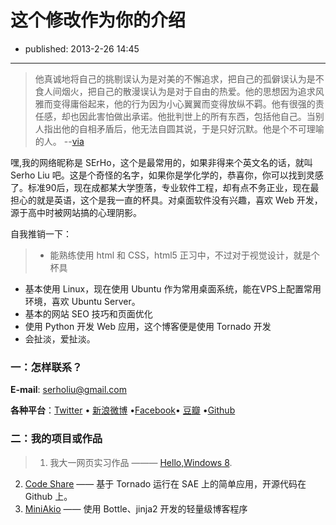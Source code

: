 # 这个修改作为你的介绍

- published: 2013-2-26 14:45

----------------------

>他真诚地将自己的挑剔误认为是对美的不懈追求，把自己的孤僻误认为是不食人间烟火，把自己的散漫误认为是对于自由的热爱。他的思想因为追求风雅而变得庸俗起来，他的行为因为小心翼翼而变得放纵不羁。他有很强的责任感，却也因此害怕做出承诺。他批判世上的所有东西，包括他自己。当别人指出他的自相矛盾后，他无法自圆其说，于是只好沉默。他是个不可理喻的人。 --[via](http://blog.chengyichao.info/onesuper)

嘿,我的网络昵称是 SErHo，这个是最常用的，如果非得来个英文名的话，就叫 Serho Liu 吧。这是个奇怪的名字，如果你是学化学的，恭喜你，你可以找到灵感了。标准90后，现在成都某大学堕落，专业软件工程，却有点不务正业，现在最担心的就是英语，这个是我一直的杯具。对桌面软件没有兴趣，喜欢 Web 开发，源于高中时被网站搞的心理阴影。


自我推销一下：
>+ 能熟练使用 html 和 CSS，html5 正习中，不过对于视觉设计，就是个杯具
+ 基本使用 Linux，现在使用 Ubuntu 作为常用桌面系统，能在VPS上配置常用环境，喜欢 Ubuntu Server。
+ 基本的网站 SEO 技巧和页面优化
+ 使用 Python 开发 Web 应用，这个博客便是使用 Tornado 开发
+ 会扯淡，爱扯淡。

### 一：怎样联系？

__E-mail__: <serholiu@gmail.com>  

__各种平台__：[Twitter][1] • [新浪微博][2] •[Facebook][3]•  [豆瓣][4] •[Github][5]

### 二：我的项目或作品

> 1. 我大一网页实习作品 ——— [Hello,Windows 8][6].
2. [Code Share][7] —— 基于 Tornado 运行在 SAE 上的简单应用，开源代码在 Github 上。
4. [MiniAkio][8] —— 使用 Bottle、jinja2 开发的轻量级博客程序



[1]:http://twitter.com/SerhoLiu
[2]:http://weibo.com/serho
[3]:http://www.facebook.com/serholiu
[4]:http://www.douban.com/people/SErHo/
[5]:https://github.com/SerhoLiu
[6]:http://hellowin8.sinaapp.com/about.html
[7]:http://tocode.sinaapp.com/
[8]:https://github.com/SerhoLiu/MiniAkio
